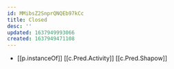 ```yaml
---
id: MMibsZ2SnprQNQEb97kCc
title: Closed
desc: ''
updated: 1637949993066
created: 1637949471108
---
```


- [[p.instanceOf]] [[c.Pred.Activity]] [[c.Pred.Shapow]]
